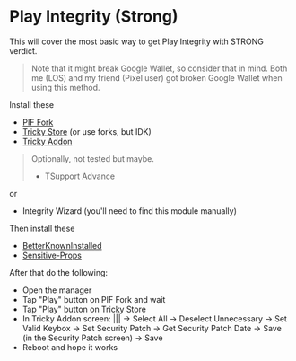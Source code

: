 # Play Integrity (Strong)

This will cover the most basic way to get Play Integrity with STRONG verdict.

> Note that it might break Google Wallet, so consider that in mind. Both me (LOS) and my friend (Pixel user) got broken Google Wallet when using this method.

Install these 

+ [PIF Fork](https://github.com/osm0sis/PlayIntegrityFork/releases/latest)
+ [Tricky Store](https://github.com/5ec1cff/TrickyStore/releases/latest) (or use forks, but IDK)
+ [Tricky Addon](https://github.com/KOWX712/Tricky-Addon-Update-Target-List/releases/latest)
> Optionally, not tested but maybe.
> + TSupport Advance

or

+ Integrity Wizard (you'll need to find this module manually)

Then install these

+ [BetterKnownInstalled](https://github.com/Pixel-Props/BetterKnownInstalled)
+ [Sensitive-Props](https://www.pling.com/p/2129780)


After that do the following:

+ Open the manager
+ Tap "Play" button on PIF Fork and wait
+ Tap "Play" button on Tricky Store
+ In Tricky Addon screen: ||| -> Select All -> Deselect Unnecessary -> Set Valid Keybox -> Set Security Patch -> Get Security Patch Date -> Save (in the Security Patch screen) -> Save
+ Reboot and hope it works
